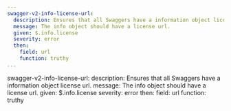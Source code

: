 ```yaml
---
swagger-v2-info-license-url:
  description: Ensures that all Swaggers have a information object license url.
  message: The info object should have a license url.
  given: $.info.license
  severity: error
  then:
    field: url
    function: truthy
...
```

swagger-v2-info-license-url:
  description: Ensures that all Swaggers have a information object license url.
  message: The info object should have a license url.
  given: $.info.license
  severity: error
  then:
    field: url
    function: truthy
